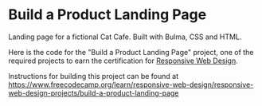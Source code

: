 # Build a Product Landing Page

Landing page for a fictional Cat Cafe. Built with Bulma, CSS and HTML.

Here is the code for the "Build a Product Landing Page" project, one of the required projects to earn the certification for [Responsive Web Design](https://www.freecodecamp.org/learn/responsive-web-design/).

Instructions for building this project can be found at https://www.freecodecamp.org/learn/responsive-web-design/responsive-web-design-projects/build-a-product-landing-page
